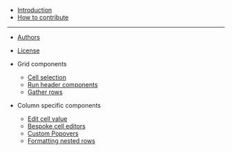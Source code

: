 - [Introduction](README.md)
- [How to contribute](CONTRIBUTING.md)

---

- [Authors](AUTHORS.md)
- [License](LICENSE.md)

- Grid components
  - [Cell selection](man/cell-selection.md)
  - [Run header components](man/run-header-components.md)
  - [Gather rows](man/gather-rows.md)

- Column specific components
  - [Edit cell value](man/edit-cell-value.md)
  - [Bespoke cell editors](man/bespoke-cell-editors.md)
  - [Custom Popovers](man/custom-popovers.md)
  - [Formatting nested rows](man/nested-rows-format.md)

